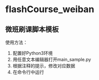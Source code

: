 # flashCourse_weiban
微班刷课脚本模板  
-
使用方法：  
1. 配置好Python3环境  
2. 用任意文本编辑器打开main_sample.py  
3. 根据注释的提示，修改对应数据  
4. 在命令行中运行  
  
